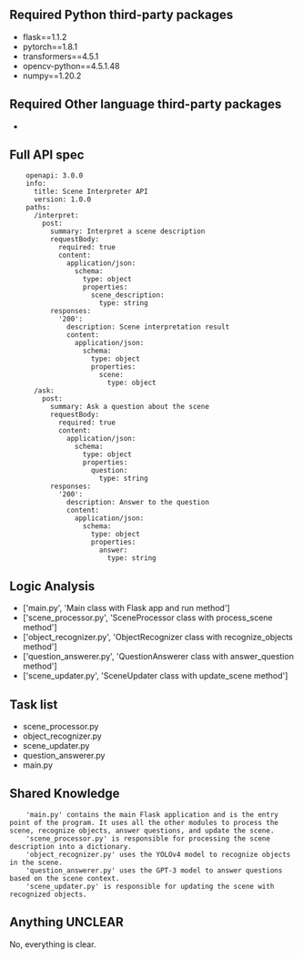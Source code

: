 ## Required Python third-party packages

- flask==1.1.2
- pytorch==1.8.1
- transformers==4.5.1
- opencv-python==4.5.1.48
- numpy==1.20.2

## Required Other language third-party packages

- 

## Full API spec


        openapi: 3.0.0
        info:
          title: Scene Interpreter API
          version: 1.0.0
        paths:
          /interpret:
            post:
              summary: Interpret a scene description
              requestBody:
                required: true
                content:
                  application/json:
                    schema:
                      type: object
                      properties:
                        scene_description:
                          type: string
              responses:
                '200':
                  description: Scene interpretation result
                  content:
                    application/json:
                      schema:
                        type: object
                        properties:
                          scene:
                            type: object
          /ask:
            post:
              summary: Ask a question about the scene
              requestBody:
                required: true
                content:
                  application/json:
                    schema:
                      type: object
                      properties:
                        question:
                          type: string
              responses:
                '200':
                  description: Answer to the question
                  content:
                    application/json:
                      schema:
                        type: object
                        properties:
                          answer:
                            type: string
    

## Logic Analysis

- ['main.py', 'Main class with Flask app and run method']
- ['scene_processor.py', 'SceneProcessor class with process_scene method']
- ['object_recognizer.py', 'ObjectRecognizer class with recognize_objects method']
- ['question_answerer.py', 'QuestionAnswerer class with answer_question method']
- ['scene_updater.py', 'SceneUpdater class with update_scene method']

## Task list

- scene_processor.py
- object_recognizer.py
- scene_updater.py
- question_answerer.py
- main.py

## Shared Knowledge


        'main.py' contains the main Flask application and is the entry point of the program. It uses all the other modules to process the scene, recognize objects, answer questions, and update the scene.
        'scene_processor.py' is responsible for processing the scene description into a dictionary.
        'object_recognizer.py' uses the YOLOv4 model to recognize objects in the scene.
        'question_answerer.py' uses the GPT-3 model to answer questions based on the scene context.
        'scene_updater.py' is responsible for updating the scene with recognized objects.
    

## Anything UNCLEAR

No, everything is clear.

